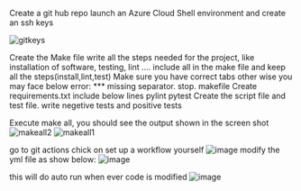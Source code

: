 Create a git hub repo 
 launch an Azure Cloud Shell environment and create an ssh keys
 
![gitkeys](https://user-images.githubusercontent.com/49653011/116294162-a499a400-a765-11eb-92ca-787c84a19e8a.PNG)

Create the Make file
    write all the steps needed for the project, like installation of software, testing, lint ....
    include all in the make file and keep all the steps(install,lint,test)
    Make sure you have correct tabs other wise you may face below error:
    *** missing separator. stop. makefile
Create requirements.txt
   include below lines
   pylint
   pytest
Create the script file and test file.
 write negetive tests and positive tests
 
Execute make all, you should see the output shown in the screen shot
  ![makeall2](https://user-images.githubusercontent.com/49653011/116294952-8d0eeb00-a766-11eb-8352-09d1e8b9500e.PNG)
![makeall1](https://user-images.githubusercontent.com/49653011/116294956-8da78180-a766-11eb-95f8-bb524851f123.PNG)

go to git actions chick on set up a workflow yourself 
![image](https://user-images.githubusercontent.com/49653011/116456577-6ddc9000-a830-11eb-91a4-6ceaab7590d5.png)
modify the yml file as show below:
![image](https://user-images.githubusercontent.com/49653011/116456801-a8dec380-a830-11eb-9334-0028ccf83221.png)

this will do auto run when ever code is modified
![image](https://user-images.githubusercontent.com/49653011/116456986-df1c4300-a830-11eb-8064-68b1781a0d57.png)


 
    


